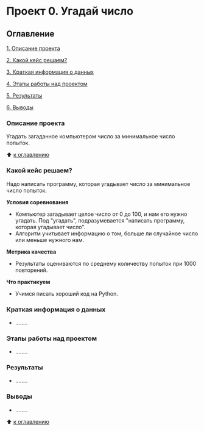 # Проект 0. Угадай число

## Оглавление
[1. Описание проекта](https://github.com/beg191/sf_data_science/tree/main/project_0#описание-проекта)

[2. Какой кейс решаем?](https://github.com/beg191/sf_data_science/tree/main/project_0#какой-кейс-решаем)


[3. Краткая информация о данных](https://github.com/beg191/sf_data_science/tree/main/project_0#краткая-информация-о-данных)

[4. Этапы работы над проектом](______)

[5. Результаты](______)

[6. Выводы](______)


### Описание проекта
Угадать загаданное компьютером число за минимальное число попыток.

:arrow_up: [к оглавлению](https://github.com/beg191/sf_data_science/tree/main/project_0#оглавление)


### Какой кейс решаем?
Надо написать программу, которая угадывает число за минимальное число попыток.


**Условия соревнования**
- Компьютер загадывает целое число от 0 до 100, и нам его нужно угадать. Под "угадать", подразумевается "написать программу, которая угадывает число".
- Алгоритм учитывает информацию о том, больше ли случайное число или меньше нужного нам.


**Метрика качества**
- Результаты оцениваются по среднему количеству попыток при 1000 повторений.


**Что практикуем**
- Учимся писать хороший код на Python.


### Краткая информация о данных
- ........


### Этапы работы над проектом
- ........


### Результаты
- ........


### Выводы
- ........

:arrow_up: [к оглавлению](https://github.com/beg191/sf_data_science/tree/main/project_0#оглавление)

